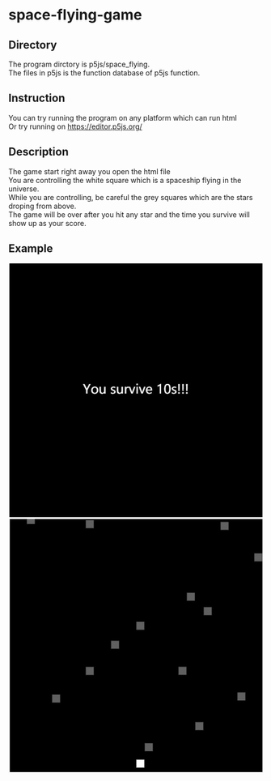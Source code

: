 # space-flying-game

## Directory
The program dirctory is p5js/space_flying. <br/>
The files in p5js is the function database of p5js function. <br/>

## Instruction
You can try running the program on any platform which can run html <br/>
Or try running on https://editor.p5js.org/

## Description
The game start right away you open the html file <br/>
You are controlling the white square which is a spaceship flying in the universe. <br/>
While you are controlling, be careful the grey squares which are the stars droping from above. <br/>
The game will be over after you hit any star and the time you survive will show up as your score. <br/>

## Example
![alt text](https://github.com/JeffreyC1998/space-flying-game/blob/master/score.JPG) <br/>
![alt text](https://github.com/JeffreyC1998/space-flying-game/blob/master/screenshot.JPG) <br/>
